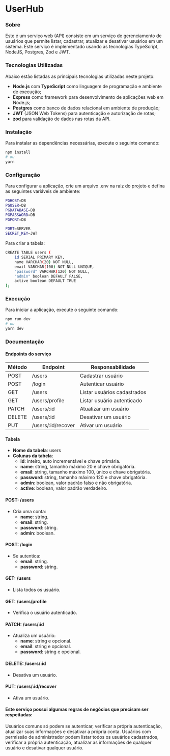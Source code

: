 # UserHub

### Sobre

Este é um serviço web (API) consiste em um serviço de gerenciamento de usuários que permite listar, cadastrar, atualizar e desativar usuários em um sistema. Este serviço é implementado usando as tecnologias TypeScript, NodeJS, Postgres, Zod e JWT.


### Tecnologias Utilizadas

Abaixo estão listadas as principais tecnologias utilizadas neste projeto:

- **Node.js** com **TypeScript** como linguagem de programação e ambiente de execução;
- **Express** como framework para desenvolvimento de aplicações web em Node.js;
- **Postgres** como banco de dados relacional em ambiente de produção;
- **JWT** (JSON Web Tokens) para autenticação e autorização de rotas;
- **zod** para validação de dados nas rotas da API.

### Instalação

Para instalar as dependências necessárias, execute o seguinte comando:

```bash
npm install
# ou
yarn
```

### Configuração

Para configurar a aplicação, crie um arquivo .env na raiz do projeto e defina as seguintes variáveis de ambiente:

```bash
PGHOST=DB
PGUSER=DB
PGDATABASE=DB
PGPASSWORD=DB
PGPORT=DB

PORT=SERVER
SECRET_KEY=JWT
```

Para criar a tabela:

```bash
CREATE TABLE users (
	id SERIAL PRIMARY KEY,
	name VARCHAR(20) NOT NULL,
	email VARCHAR(100) NOT NULL UNIQUE,
	"password" VARCHAR(120) NOT NULL,
	"admin" boolean DEFAULT FALSE,
	active boolean DEFAULT TRUE
);
```

### Execução

Para iniciar a aplicação, execute o seguinte comando:

```bash
npm run dev
# ou
yarn dev
```

### Documentação

#### Endpoints do serviço

| Método | Endpoint | Responsabilidade |
|--------|----------|------------------|
| POST | /users | Cadastrar usuário |
| POST | /login | Autenticar usuário |
| GET | /users | Listar usuários cadastrados |
| GET | /users/profile | Listar usuário autenticado |
| PATCH | /users/:id | Atualizar um usuário |
| DELETE | /users/:id | Desativar um usuário |
| PUT | /users/:id/recover | Ativar um usuário |

#### **Tabela**

* **Nome da tabela**: users
* **Colunas da tabela**:
  * **id**: inteiro, auto incrementável e chave primária.
  * **name**: string, tamanho máximo 20 e chave obrigatória.
  * **email**: string, tamanho máximo 100, único e chave obrigatória.
  * **password**: string, tamanho máximo 120 e chave obrigatória.
  * **admin**: boolean, valor padrão falso e não obrigatória.
  * **active**: boolean, valor padrão verdadeiro.


#### **POST: /users**

* Cria uma conta:
  * **name**: string.
  * **email**: string.
  * **password**: string.
  * **admin**: boolean.

#### **POST: /login**

* Se autentica:
  * **email**: string.
  * **password**: string.

#### **GET: /users**

* Lista todos os usuário.

#### **GET: /users/profile**

* Verifica o usuário autenticado.

#### **PATCH: /users/:id**

* Atualiza um usuário:
  * **name**: string e opcional.
  * **email**: string e opcional.
  * **password**: string e opcional.


#### **DELETE: /users/:id**

* Desativa um usuário.

#### **PUT: /users/:id/recover**

* Ativa um usuário.

#### Este serviço possui algumas regras de negócios que precisam ser respeitadas:

Usuários comuns só podem se autenticar, verificar a própria autenticação, atualizar suas informações e desativar a própria conta.
Usuários com permissão de administrador podem listar todos os usuários cadastrados, verificar a própria autenticação, atualizar as informações de qualquer usuário e desativar qualquer usuário.
